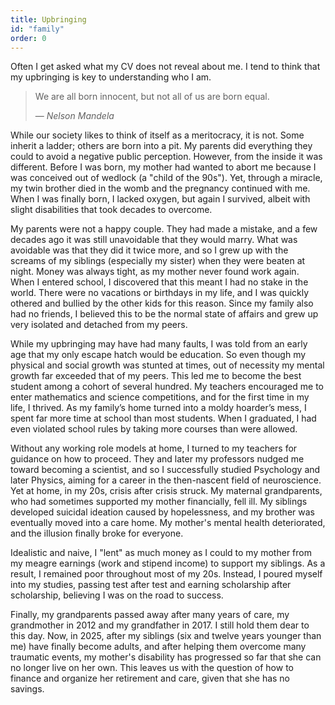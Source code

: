 ```yaml
---
title: Upbringing
id: "family"
order: 0
---
```

Often I get asked what my CV does not reveal about me. I tend to think that my upbringing is key to understanding who I am.

> We are all born innocent, but not all of us are born equal.
> <footer>— <cite>Nelson Mandela</cite></footer>

While our society likes to think of itself as a meritocracy, it is not. Some inherit a ladder; others are born into a pit. My parents did everything they could to avoid a negative public perception. However, from the inside it was different. Before I was born, my mother had wanted to abort me because I was conceived out of wedlock (a "child of the 90s"). Yet, through a miracle, my twin brother died in the womb and the pregnancy continued with me. When I was finally born, I lacked oxygen, but again I survived, albeit with slight disabilities that took decades to overcome.

My parents were not a happy couple. They had made a mistake, and a few decades ago it was still unavoidable that they would marry. What was avoidable was that they did it twice more, and so I grew up with the screams of my siblings (especially my sister) when they were beaten at night. Money was always tight, as my mother never found work again. When I entered school, I discovered that this meant I had no stake in the world. There were no vacations or birthdays in my life, and I was quickly othered and bullied by the other kids for this reason. Since my family also had no friends, I believed this to be the normal state of affairs and grew up very isolated and detached from my peers.

While my upbringing may have had many faults, I was told from an early age that my only escape hatch would be education. So even though my physical and social growth was stunted at times, out of necessity my mental growth far exceeded that of my peers. This led me to become the best student among a cohort of several hundred. My teachers encouraged me to enter mathematics and science competitions, and for the first time in my life, I thrived. As my family’s home turned into a moldy hoarder’s mess, I spent far more time at school than most students. When I graduated, I had even violated school rules by taking more courses than were allowed.

Without any working role models at home, I turned to my teachers for guidance on how to proceed. They and later my professors nudged me toward becoming a scientist, and so I successfully studied Psychology and later Physics, aiming for a career in the then-nascent field of neuroscience. Yet at home, in my 20s, crisis after crisis struck. My maternal grandparents, who had sometimes supported my mother financially, fell ill. My siblings developed suicidal ideation caused by hopelessness, and my brother was eventually moved into a care home. My mother's mental health deteriorated, and the illusion finally broke for everyone.

Idealistic and naive, I "lent" as much money as I could to my mother from my meagre earnings (work and stipend income) to support my siblings. As a result, I remained poor throughout most of my 20s. Instead, I poured myself into my studies, passing test after test and earning scholarship after scholarship, believing I was on the road to success.

Finally, my grandparents passed away after many years of care, my grandmother in 2012 and my grandfather in 2017. I still hold them dear to this day. Now, in 2025, after my siblings (six and twelve years younger than me) have finally become adults, and after helping them overcome many traumatic events, my mother's disability has progressed so far that she can no longer live on her own. This leaves us with the question of how to finance and organize her retirement and care, given that she has no savings.